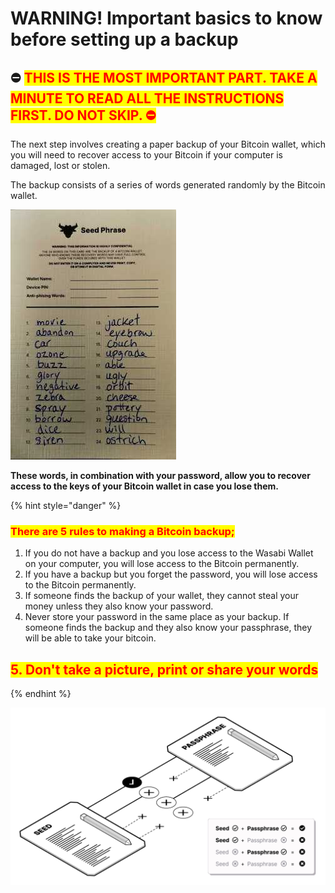 # WARNING! Important basics to know before setting up a backup

## ⛔️ <mark style="color:red;">T</mark><mark style="color:red;">**HIS IS THE MOST IMPORTANT PART. TAKE A MINUTE TO READ ALL THE INSTRUCTIONS FIRST. DO NOT SKIP. ⛔️**</mark>

The next step involves creating a paper backup of your Bitcoin wallet, which you will need to recover access to your Bitcoin if your computer is damaged, lost or stolen.

The backup consists of a series of words generated randomly by the Bitcoin wallet.

![Example of a 24-word backup.](../.gitbook/assets/seedphrase.jpg)

**These words, in combination with your password, allow you to recover access to the keys of your Bitcoin wallet in case you lose them.**

{% hint style="danger" %}
### <mark style="color:red;">**There are 5 rules to making a Bitcoin backup;**</mark>

1. If you do not have a backup and you lose access to the Wasabi Wallet on your computer, you will lose access to the Bitcoin permanently.
2. If you have a backup but you forget the password, you will lose access to the Bitcoin permanently.
3. If someone finds the backup of your wallet, they cannot steal your money unless they also know your password.
4. Never store your password in the same place as your backup. If someone finds the backup and they also know your passphrase, they will be able to take your bitcoin.

## <mark style="color:red;">5. Don't take a picture, print or share your words</mark>
{% endhint %}

![](../.gitbook/assets/how-to-lose-btc.png)
